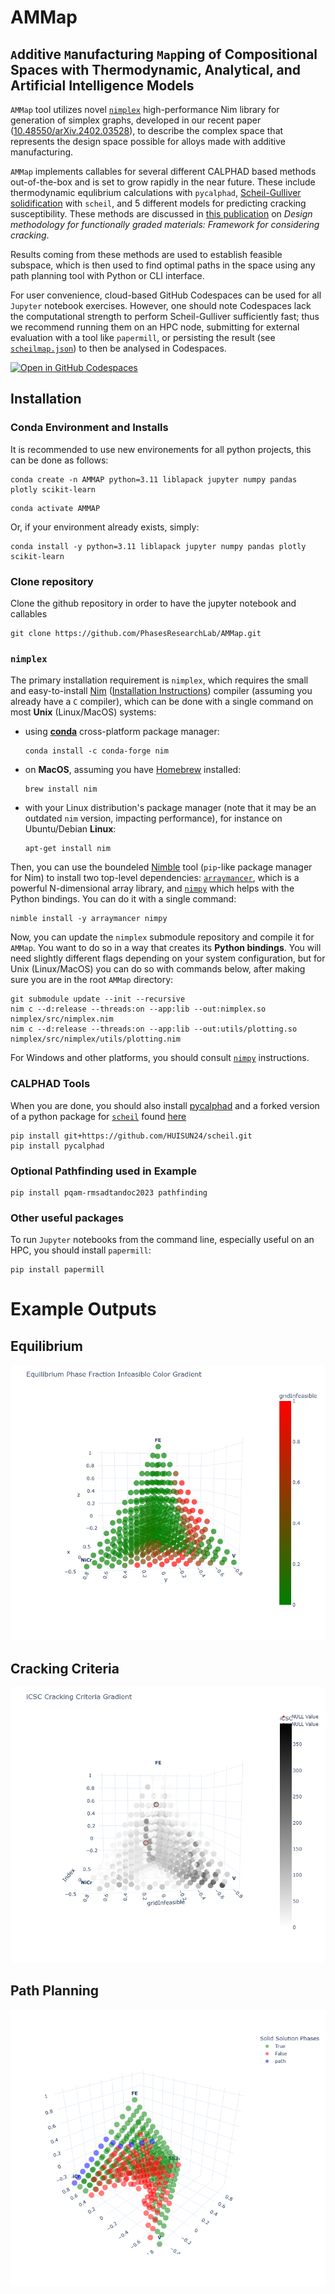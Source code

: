 # AMMap
## `A`dditive `M`anufacturing `Map`ping of Compositional Spaces with Thermodynamic, Analytical, and Artificial Intelligence Models

`AMMap` tool utilizes novel [`nimplex`](https://github.com/amkrajewski/nimplex/tree/main) high-performance Nim library for generation of simplex graphs, developed in our recent paper ([10.48550/arXiv.2402.03528](https://doi.org/10.48550/arXiv.2402.03528)), to describe the complex space that represents the design space possible for alloys made with additive manufacturing.

`AMMap` implements callables for several different CALPHAD based methods out-of-the-box and is set to grow rapidly in the near future. These include thermodynamic equlibrium calculations with `pycalphad`, [Scheil-Gulliver solidification](https://en.wikipedia.org/wiki/Scheil_equation) with `scheil`, and 5 different models for predicting cracking susceptibility. These methods are discussed in [this publication](https://doi.org/10.1016/j.addma.2023.103672) on *Design methodology for functionally graded materials: Framework for considering cracking*.

Results coming from these methods are used to establish feasible subspace, which is then used to find optimal paths in the space using any path planning tool with Python or CLI interface.

For user convenience, cloud-based GitHub Codespaces can be used for all `Jupyter` notebook exercises. However, one should note Codespaces lack the computational strength to perform Scheil-Gulliver sufficiently fast; thus we recommend running them on an HPC node, submitting for external evaluation with a tool like `papermill`, or persisting the result (see [`scheilmap.json`](scheilmap.json)) to then be analysed in Codespaces.

[![Open in GitHub Codespaces](https://github.com/codespaces/badge.svg)](https://codespaces.new/PhasesResearchLab/AMMap?quickstart=1)


## Installation

### Conda Environment and Installs
It is recommended to use new environements for all python projects, this can be done as follows:

```shell
conda create -n AMMAP python=3.11 liblapack jupyter numpy pandas plotly scikit-learn
```
```shell
conda activate AMMAP
```

Or, if your environment already exists, simply:
```shell
conda install -y python=3.11 liblapack jupyter numpy pandas plotly scikit-learn
```

### Clone repository
Clone the github repository in order to have the jupyter notebook and callables
```shell
git clone https://github.com/PhasesResearchLab/AMMap.git
```

### `nimplex`
The primary installation requirement is `nimplex`, which requires the small and easy-to-install [Nim](https://nim-lang.org/)
([Installation Instructions](https://nim-lang.org/install.html)) compiler (assuming you already have a `C` compiler), which can be done with a single command on most **Unix** (Linux/MacOS) systems:
- using [**conda**](https://docs.conda.io/en/latest/) cross-platform package manager:
  ```shell
  conda install -c conda-forge nim
  ```
- on **MacOS**, assuming you have [Homebrew](https://brew.sh/) installed:
  ```shell
  brew install nim
  ```
- with your Linux distribution's package manager (note that it may be an outdated `nim` version, impacting performance), for instance on Ubuntu/Debian **Linux**:
  ```shell
  apt-get install nim
  ```

Then, you can use the boundeled [Nimble](https://github.com/nim-lang/nimble) tool (`pip`-like package manager for Nim) to install two top-level dependencies: 
[`arraymancer`](https://github.com/mratsim/Arraymancer), which is a powerful N-dimensional array library, and [`nimpy`](https://github.com/yglukhov/nimpy) which 
helps with the Python bindings. You can do it with a single command:
```shell
nimble install -y arraymancer nimpy
```

Now, you can update the `nimplex` submodule repository and compile it for `AMMap`. You want to do so in a way that creates its **Python bindings**. You will need slightly different flags depending on your system configuration, but for Unix (Linux/MacOS) you can do so with commands below, after making sure you are in the root `AMMap` directory:
```shell
git submodule update --init --recursive
nim c --d:release --threads:on --app:lib --out:nimplex.so nimplex/src/nimplex.nim
nim c --d:release --threads:on --app:lib --out:utils/plotting.so nimplex/src/nimplex/utils/plotting.nim
```

For Windows and other platforms, you should consult [`nimpy`](https://github.com/yglukhov/nimpy) instructions.


### CALPHAD Tools
When you are done, you should also install [pycalphad](https://pycalphad.org/docs/latest/) and a forked version of a python package for [`scheil`](https://github.com/pycalphad/scheil) found [here](https://github.com/HUISUN24/scheil)

```shell
pip install git+https://github.com/HUISUN24/scheil.git
pip install pycalphad
```

### Optional Pathfinding used in Example
```shell
pip install pqam-rmsadtandoc2023 pathfinding
```

### Other useful packages
To run `Jupyter` notebooks from the command line, especially useful on an HPC, you should install `papermill`:
```shell
pip install papermill
```

# Example Outputs 
## Equilibrium
![alt text](https://github.com/PhasesResearchLab/AMMap/blob/main/utils/images/eqFrac.png?raw=true)

## Cracking Criteria
![alt text](https://github.com/PhasesResearchLab/AMMap/blob/main/utils/images/iCSC.png?raw=true)

## Path Planning
![alt text](https://github.com/PhasesResearchLab/AMMap/blob/main/utils/images/path2.png?raw=true)
